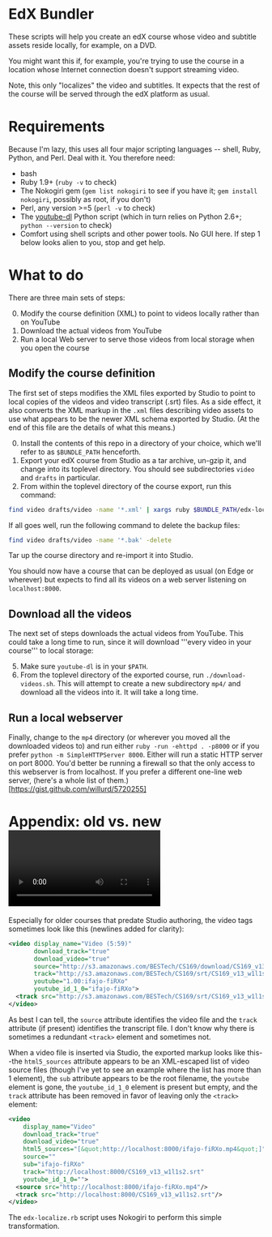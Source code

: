 EdX Bundler
===========

These scripts will help you create an edX course whose video and
subtitle assets reside locally, for example, on a DVD.

You might want this if, for example, you're trying to use the course in
a location whose Internet connection doesn't support streaming video.

Note, this only "localizes" the video and subtitles.  It expects that
the rest of the course will be served through the edX platform as usual.

Requirements
============

Because I'm lazy, this uses all four major scripting languages -- shell,
Ruby, Python, and Perl.  Deal with it.  You therefore need:

 * bash
 * Ruby 1.9+ (`ruby -v` to check)
 * The Nokogiri gem (`gem list nokogiri` to see if you have it; `gem
 install nokogiri`, possibly as root, if you don't)
 * Perl, any version >=5 (`perl -v` to check)
 * The [youtube-dl](rg3.github.io/youtube-dl/) Python script (which in turn relies on Python 2.6+; `python --version` to check)
 * Comfort using shell scripts and other power tools.  No GUI here.  If
 step 1 below looks alien to you, stop and get help.

What to do 
==========

There are three main sets of steps:

0. Modify the course definition (XML) to point to videos locally rather than on YouTube
1. Download the actual videos from YouTube
2. Run a local Web server to serve those videos from local storage when you open the course

## Modify the course definition

The first set of steps modifies the XML files exported by Studio to
point to local copies of the videos and video transcript (.srt) files.
As a side effect, it also converts the XML markup in the  `.xml` files describing video assets to use what appears to be the newer XML schema exported by Studio.  (At the end of this file are the details of what this means.)

0. Install the contents of this repo in a directory of your choice, which we'll refer to as `$BUNDLE_PATH` henceforth.
1. Export your edX course from Studio as a tar archive, un-gzip it, and change into its
toplevel directory.  You should see subdirectories `video` and `drafts`
in particular.
2. From within the toplevel directory of the course export, run this command:
```sh
find video drafts/video -name '*.xml' | xargs ruby $BUNDLE_PATH/edx-localize.rb
```

If all goes well, run the following command to delete the backup files:

```sh
find video drafts/video -name '*.bak' -delete
```

Tar up the course directory and re-import it into Studio.

You should now have a course that can be deployed as usual (on Edge or wherever) but expects to find all its videos on a web server listening on `localhost:8000`.

## Download all the videos

The next set of steps downloads the actual videos from YouTube.  This
could take a long time to run, since it will download '''every video in
your course''' to local storage:

5. Make sure `youtube-dl` is in your `$PATH`.
6. From the toplevel directory of the exported course, run
`./download-videos.sh`.  This will attempt to create a new subdirectory
`mp4/` and download all the videos into it.  It will take a long time.

## Run a local webserver

Finally, change to the `mp4` directory (or wherever you moved all the
downloaded  videos to) and run either `ruby -run -ehttpd . -p8000` or if
you prefer `python -m SimpleHTTPServer 8000`.  Either will run a static
HTTP server on port 8000.
You'd better be running a firewall so that the only access to this webserver is from localhost.  If you prefer a different one-line web server, (here's a whole list of them.)[https://gist.github.com/willurd/5720255]

Appendix: old vs. new <video> tags in XML
=========================================

Especially for older courses that predate Studio authoring, the video tags sometimes look like this (newlines added for clarity):


```xml
<video display_name="Video (5:59)" 
       download_track="true" 
       download_video="true" 
       source="http://s3.amazonaws.com/BESTech/CS169/download/CS169_v13_w1l1s2.mp4" 
       track="http://s3.amazonaws.com/BESTech/CS169/srt/CS169_v13_w1l1s2.srt" 
       youtube="1.00:ifajo-fiRXo" 
       youtube_id_1_0="ifajo-fiRXo">
  <track src="http://s3.amazonaws.com/BESTech/CS169/srt/CS169_v13_w1l1s2.srt"/>
</video>
```

As best I can tell, the `source` attribute identifies the video file and the `track` attribute (if present) identifies the transcript file.  I don't know why there is sometimes a redundant `<track>` element and sometimes not.

When a video file is inserted via Studio, the exported markup looks like this--the `html5_sources` attribute appears to be an XML-escaped list of video source files (though I've yet to see an example where the list has more than 1 element), the `sub` attribute appears to be the root filename, the `youtube` element is gone, the `youtube_id_1_0` element is present but empty, and the `track` attribute has been removed in favor of leaving only the `<track>` element:

```xml
<video 
    display_name="Video" 
    download_track="true" 
    download_video="true" 
    html5_sources="[&quot;http://localhost:8000/ifajo-fiRXo.mp4&quot;]"
    source="" 
    sub="ifajo-fiRXo" 
    track="http://localhost:8000/CS169_v13_w1l1s2.srt" 
    youtube_id_1_0="">
  <source src="http://localhost:8000/ifajo-fiRXo.mp4"/>
  <track src="http://localhost:8000/CS169_v13_w1l1s2.srt"/>
</video>
```

The `edx-localize.rb` script uses Nokogiri to perform this simple transformation.
